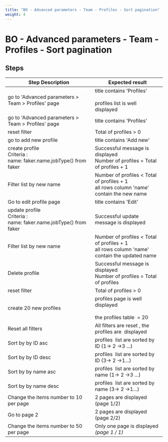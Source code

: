 ```yaml
---
title: "BO - Advanced parameters - Team - Profiles - Sort pagination"
weight: 4
---
```


# BO - Advanced parameters - Team - Profiles - Sort pagination
## Steps
| Step Description | Expected result |
| ----- | ----- |
| go to 'Advanced parameters > Team > Profiles' page | title contains 'Profiles'<br><br>profiles list is well displayed |
| go to 'Advanced parameters > Team > Profiles' page | title contains 'Profiles' |
| reset filter | Total of profiles > 0 |
| go to add new profile | title contains 'Add new' |
| create profile<br>Criteria :<br>name: faker.name.jobType() from faker | Successful message is displayed<br>Number of profiles = Total of profiles + 1 |
| Filter list by new name | Number of profiles < Total of profiles + 1<br>all rows column 'name' contain the new name |
| Go to edit profile page | title contains 'Edit' |
| update profile<br>Criteria :<br>name: faker.name.jobType() from faker | Successful update message is displayed |
| Filter list by new name | Number of profiles < Total of profiles + 1<br>all rows column 'name' contain the updated name |
| Delete profile | Successful message is displayed<br>Number of profiles = Total of profiles |
| reset filter | Total of profiles > 0 |
| create 20 new profiles | profiles page is well displayed<br><br>the profiles table  = 20 |
| Reset all filters | All filters are reset , the profiles are  displayed |
| Sort by by ID asc | profiles  list are sorted by ID (1-> 2 ->3 ...) |
| Sort by by ID desc | profiles  list are sorted by ID (3-> 2 ->1...) |
| Sort by by name asc | profiles  list are sorted by name (1-> 2 ->3 ...) |
| Sort by by name desc | profiles  list are sorted by name (3-> 2 ->1...) |
| Change the items number to 10 per page | 2 pages are displayed (page 1/2) |
| Go to page 2 | 2 pages are displayed (page 2/2) |
| Change the items number to 50 per page | Only one page is displayed  _(page 1 / 1)_ |
